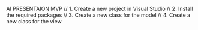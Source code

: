 AI PRESENTAION MVP 
// 1. Create a new project in Visual Studio
// 2. Install the required packages
// 3. Create a new class for the model
// 4. Create a new class for the view
